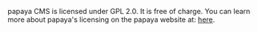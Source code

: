 papaya CMS is licensed under GPL 2.0. It is free of charge. You can learn more about papaya's licensing on the papaya website at: [here](http://community.papaya-cms.com/license.993.en.html).

